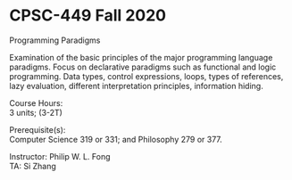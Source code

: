 # CPSC-449 Fall 2020  
Programming Paradigms  

Examination of the basic principles of the major programming language paradigms. Focus on declarative paradigms such as functional and logic programming. Data types, control expressions, loops, types of references, lazy evaluation, different interpretation principles, information hiding.  

Course Hours:  
3 units; (3-2T)  

Prerequisite(s):  
Computer Science 319 or 331; and Philosophy 279 or 377.  

Instructor: Philip W. L. Fong  
TA: Si Zhang  
